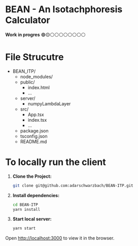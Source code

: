 # BEAN - An Isotachphoresis Calculator

**Work in progres**
🟢🟡⚪️⚪️⚪️⚪️⚪️⚪️⚪️⚪️

# File Strucutre
- BEAN_ITP/
  - node_modules/
  - public/
    - index.html
    - ...
  - server/
    - numpyLambdaLayer
  - src/
    - App.tsx
    - index.tsx
    - ...
  - package.json
  - tsconfig.json
  - README.md




# To locally run the client
1. **Clone the Project:**

   ```sh
   git clone git@github.com:adarschwarzbach/BEAN-ITP.git

2. **Install dependencies:**
    ```sh
    cd BEAN-ITP
    yarn install

3. **Start local server:**
    ```sh
    yarn start

Open [http://localhost:3000](http://localhost:3000) to view it in the browser.
